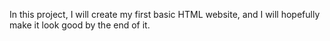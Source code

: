 In this project, I will create my first basic HTML website, and I will hopefully make it look good by the end of it.
